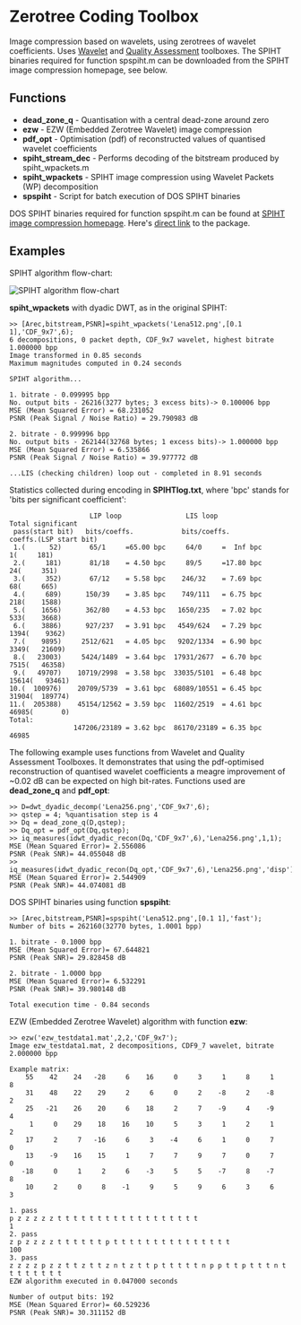 Zerotree Coding Toolbox
=======================

Image compression based on wavelets, using zerotrees of wavelet coefficients. Uses [Wavelet](https://github.com/nsprljan/ImageCodingResearchTools/tree/master/Wavelet) and [Quality Assessment](https://github.com/nsprljan/ImageCodingResearchTools/tree/master/QualityAssessment) toolboxes. The SPIHT binaries required for function spspiht.m can be downloaded from the SPIHT image compression homepage, see below. 


Functions
---------

 - **dead\_zone\_q** - Quantisation with a central dead-zone around zero
 - **ezw** - EZW (Embedded Zerotree Wavelet) image compression
 - **pdf_opt** - Optimisation (pdf) of reconstructed values of quantised wavelet coefficients 
 - **spiht\_stream\_dec** - Performs decoding of the bitstream produced by spiht_wpackets.m 	 	 
 - **spiht_wpackets** - SPIHT image compression using Wavelet Packets (WP) decomposition
 - **spspiht** - Script for batch execution of DOS SPIHT binaries 

DOS SPIHT binaries required for function spspiht.m can be found at [SPIHT image compression homepage](http://www.cipr.rpi.edu/research/SPIHT/spiht3.html). Here's [direct link](http://www.cipr.rpi.edu/research/SPIHT/EW_Code/SPIHT.zip) to the package. 
 
 
Examples
--------
SPIHT algorithm flow-chart:

  ![SPIHT algorithm flow-chart](https://github.com/nsprljan/ImageCodingResearchTools/raw/master/ZerotreeCoding/SPIHT_flowchart.png)	
  
**spiht_wpackets** with dyadic DWT, as in the original SPIHT:  

    >> [Arec,bitstream,PSNR]=spiht_wpackets('Lena512.png',[0.1 1],'CDF_9x7',6);
    6 decompositions, 0 packet depth, CDF_9x7 wavelet, highest bitrate 1.000000 bpp
    Image transformed in 0.85 seconds
    Maximum magnitudes computed in 0.24 seconds

    SPIHT algorithm...

    1. bitrate - 0.099995 bpp
    No. output bits - 26216(3277 bytes; 3 excess bits)-> 0.100006 bpp
    MSE (Mean Squared Error) = 68.231052
    PSNR (Peak Signal / Noise Ratio) = 29.790983 dB

    2. bitrate - 0.999996 bpp
    No. output bits - 262144(32768 bytes; 1 excess bits)-> 1.000000 bpp
    MSE (Mean Squared Error) = 6.535866
    PSNR (Peak Signal / Noise Ratio) = 39.977772 dB

    ...LIS (checking children) loop out - completed in 8.91 seconds

Statistics collected during encoding in **SPIHTlog.txt**, where 'bpc' stands for 'bits per significant coefficient':

                        LIP loop                LIS loop              Total significant
     pass(start bit)   bits/coeffs.            bits/coeffs.              coeffs.(LSP start bit)
     1.(      52)       65/1     =65.00 bpc     64/0     =  Inf bpc           1(     181)
     2.(     181)       81/18    = 4.50 bpc     89/5     =17.80 bpc          24(     351)
     3.(     352)       67/12    = 5.58 bpc    246/32    = 7.69 bpc          68(     665)
     4.(     689)      150/39    = 3.85 bpc    749/111   = 6.75 bpc         218(    1588)
     5.(    1656)      362/80    = 4.53 bpc   1650/235   = 7.02 bpc         533(    3668)
     6.(    3886)      927/237   = 3.91 bpc   4549/624   = 7.29 bpc        1394(    9362)
     7.(    9895)     2512/621   = 4.05 bpc   9202/1334  = 6.90 bpc        3349(   21609)
     8.(   23003)     5424/1489  = 3.64 bpc  17931/2677  = 6.70 bpc        7515(   46358)
     9.(   49707)    10719/2998  = 3.58 bpc  33035/5101  = 6.48 bpc       15614(   93461)
    10.(  100976)    20709/5739  = 3.61 bpc  68089/10551 = 6.45 bpc       31904(  189774)
    11.(  205388)    45154/12562 = 3.59 bpc  11602/2519  = 4.61 bpc       46985(       0)
    Total:
                    147206/23189 = 3.62 bpc  86170/23189 = 6.35 bpc       46985

The following example uses functions from Wavelet and Quality Assessment Toolboxes. It demonstrates that using the pdf-optimised reconstruction of quantised wavelet coefficients a meagre improvement of ~0.02 dB can be expected on high bit-rates. Functions used are **dead_zone_q** and **pdf_opt**:

    >> D=dwt_dyadic_decomp('Lena256.png','CDF_9x7',6);
    >> qstep = 4; %quantisation step is 4
    >> Dq = dead_zone_q(D,qstep); 
    >> Dq_opt = pdf_opt(Dq,qstep);
    >> iq_measures(idwt_dyadic_recon(Dq,'CDF_9x7',6),'Lena256.png',1,1); 
    MSE (Mean Squared Error)= 2.556086
    PSNR (Peak SNR)= 44.055048 dB
    >> iq_measures(idwt_dyadic_recon(Dq_opt,'CDF_9x7',6),'Lena256.png','disp');
    MSE (Mean Squared Error)= 2.544909
    PSNR (Peak SNR)= 44.074081 dB

DOS SPIHT binaries using function **spspiht**:
   
    >> [Arec,bitstream,PSNR]=spspiht('Lena512.png',[0.1 1],'fast');
    Number of bits = 262160(32770 bytes, 1.0001 bpp)
    
    1. bitrate - 0.1000 bpp
    MSE (Mean Squared Error)= 67.644821
    PSNR (Peak SNR)= 29.828458 dB
    
    2. bitrate - 1.0000 bpp
    MSE (Mean Squared Error)= 6.532291
    PSNR (Peak SNR)= 39.980148 dB
    
    Total execution time - 0.84 seconds
    
EZW (Embedded Zerotree Wavelet) algorithm with function **ezw**:
    
    >> ezw('ezw_testdata1.mat',2,2,'CDF_9x7');
    Image ezw_testdata1.mat, 2 decompositions, CDF9_7 wavelet, bitrate 2.000000 bpp
    
    Example matrix:
        55    42    24   -28     6    16     0     3     1     8     1     8
        31    48    22    29     2     6     0     2    -8     2    -8     2
        25   -21    26    20     6    18     2     7    -9     4    -9     4
         1     0    29    18    16    10     5     3     1     2     1     2
        17     2     7   -16     6     3    -4     6     1     0     7     0
        13    -9    16    15     1     7     7     9     7     0     7     0
       -18     0     1     2     6    -3     5     5    -7     8    -7     8
        10     2     0     8    -1     9     5     9     6     3     6     3

    1. pass
    p z z z z z t t t t t t t t t t t t t t t t t t 
    1
    2. pass
    z p z z z z t t t t t t p t t t t t t t t t t t t t t t 
    100
    3. pass
    z z z z p z z t t z t t z n t z t t p t t t t t n p p t t p t t t n t t t t t t t t
    EZW algorithm executed in 0.047000 seconds

    Number of output bits: 192
    MSE (Mean Squared Error)= 60.529236
    PSNR (Peak SNR)= 30.311152 dB
